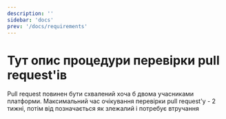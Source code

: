 ```yaml
---
description: ''
sidebar: 'docs'
prev: '/docs/requirements'
---
```


# Тут опис процедури перевірки pull request'ів

Pull request повинен бути схвалений хоча б двома учасниками платформи. 
Максимальний час очікування перевірки pull request'у - 2 тижні, потім від позначається як злежалий і потребує втручання